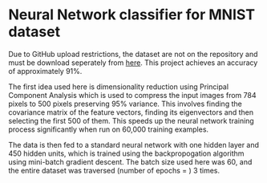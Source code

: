 # Neural Network classifier for MNIST dataset
Due to GitHub upload restrictions, the dataset are not on the repository and must be download seperately from [here](https://pjreddie.com/projects/mnist-in-csv/). This project achieves an accuracy of approximately 91%. 

The first idea used here is dimensionality reduction using Principal Component Analysis which is used to compress the input images from 784 pixels to 500 pixels preserving 95% variance. This involves finding the covariance matrix of the feature vectors, finding its eigenvectors and then selecting the first 500 of them. This speeds up the neural network training process significantly when run on 60,000 training examples.

The data is then fed to a standard neural network with one hidden layer and 450 hidden units, which is trained using the backpropogation algorithm using mini-batch gradient descent. The batch size used here was 60, and the entire dataset was traversed (number of epochs = ) 3 times.
